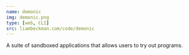 ```yaml
---
name: demonic
img: demonic.png
type: [web, CLI]
src: liambeckman.com/code/demonic
---
```


A suite of sandboxed applications that allows users to try out programs.

